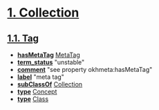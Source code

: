# [1. Collection](http://www.w3.org/2004/02/skos/core#Collection)


## [1.1. Tag](https://w3id.org/oseg/ont/okhmeta#Tag)

* [**hasMetaTag**](https://w3id.org/oseg/ont/okhmeta#hasMetaTag) [MetaTag](https://w3id.org/oseg/ont/okhmeta#MetaTag)
* [**term_status**](http://www.w3.org/2003/06/sw-vocab-status/ns#term_status) "unstable"
* [**comment**](http://www.w3.org/2000/01/rdf-schema#comment) "see property okhmeta:hasMetaTag"
* [**label**](http://www.w3.org/2000/01/rdf-schema#label) "meta tag"
* [**subClassOf**](http://www.w3.org/2000/01/rdf-schema#subClassOf) [Collection](http://www.w3.org/2004/02/skos/core#Collection)
* [**type**](http://www.w3.org/1999/02/22-rdf-syntax-ns#type) [Concept](http://www.w3.org/2004/02/skos/core#Concept)
* [**type**](http://www.w3.org/1999/02/22-rdf-syntax-ns#type) [Class](http://www.w3.org/2002/07/owl#Class)

